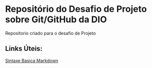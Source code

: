# Repositório do Desafio de Projeto sobre Git/GitHub da DIO
Repositorio criado para o desafio de Projeto

## Links Úteis:
[Sintaxe Basica Markdown](https://www.markdownguide.org/basic-syntax/)

